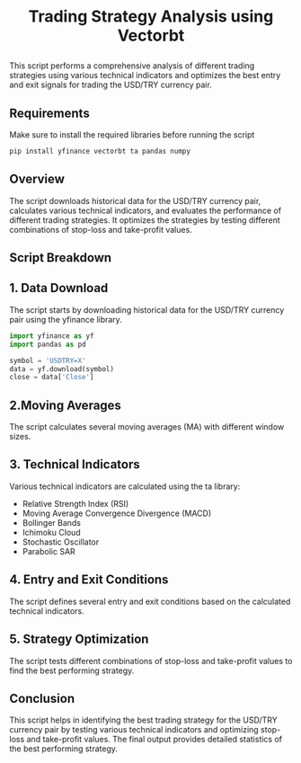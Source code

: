 # <p align="center"> Trading Strategy Analysis using Vectorbt</p>

This script performs a comprehensive analysis of different trading strategies using various technical indicators and optimizes the best entry and exit signals for trading the USD/TRY currency pair.


## Requirements

Make sure to install the required libraries before running the script

```bash
pip install yfinance vectorbt ta pandas numpy
```

## Overview
The script downloads historical data for the USD/TRY currency pair, calculates various technical indicators, and evaluates the performance of different trading strategies. It optimizes the strategies by testing different combinations of stop-loss and take-profit values.

## Script Breakdown


## 1. Data Download
The script starts by downloading historical data for the USD/TRY currency pair using the yfinance library.

```python
import yfinance as yf
import pandas as pd

symbol = 'USDTRY=X'
data = yf.download(symbol)
close = data['Close']
```

## 2.Moving Averages
The script calculates several moving averages (MA) with different window sizes.

## 3. Technical Indicators
Various technical indicators are calculated using the ta library:

* Relative Strength Index (RSI)
* Moving Average Convergence Divergence (MACD)
* Bollinger Bands
* Ichimoku Cloud
* Stochastic Oscillator
* Parabolic SAR

## 4. Entry and Exit Conditions
The script defines several entry and exit conditions based on the calculated technical indicators.

## 5. Strategy Optimization
The script tests different combinations of stop-loss and take-profit values to find the best performing strategy.


## Conclusion
This script helps in identifying the best trading strategy for the USD/TRY currency pair by testing various technical indicators and optimizing stop-loss and take-profit values. The final output provides detailed statistics of the best performing strategy.
